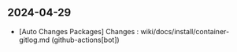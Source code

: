 
## 2024-04-29
 * [Auto Changes Packages] Changes : wiki/docs/install/container-gitlog.md (github-actions[bot])
